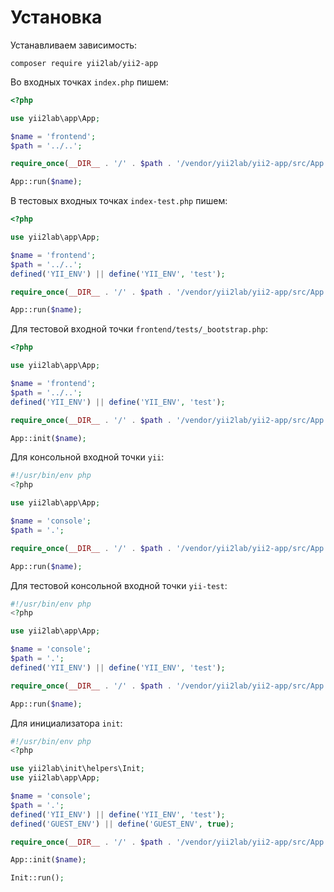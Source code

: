 Установка
===

Устанавливаем зависимость:

```
composer require yii2lab/yii2-app
```

Во входных точках `index.php` пишем:

```php
<?php

use yii2lab\app\App;

$name = 'frontend';
$path = '../..';

require_once(__DIR__ . '/' . $path . '/vendor/yii2lab/yii2-app/src/App.php');

App::run($name);
```

В тестовых входных точках `index-test.php` пишем:

```php
<?php

use yii2lab\app\App;

$name = 'frontend';
$path = '../..';
defined('YII_ENV') || define('YII_ENV', 'test');

require_once(__DIR__ . '/' . $path . '/vendor/yii2lab/yii2-app/src/App.php');

App::run($name);
```

Для тестовой входной точки `frontend/tests/_bootstrap.php`:

```php
<?php

use yii2lab\app\App;

$name = 'frontend';
$path = '../..';
defined('YII_ENV') || define('YII_ENV', 'test');

require_once(__DIR__ . '/' . $path . '/vendor/yii2lab/yii2-app/src/App.php');

App::init($name);
```

Для консольной входной точки `yii`:

```php
#!/usr/bin/env php
<?php

use yii2lab\app\App;

$name = 'console';
$path = '.';

require_once(__DIR__ . '/' . $path . '/vendor/yii2lab/yii2-app/src/App.php');

App::run($name);
```

Для тестовой консольной входной точки `yii-test`:

```php
#!/usr/bin/env php
<?php

use yii2lab\app\App;

$name = 'console';
$path = '.';
defined('YII_ENV') || define('YII_ENV', 'test');

require_once(__DIR__ . '/' . $path . '/vendor/yii2lab/yii2-app/src/App.php');

App::run($name);
```

Для инициализатора `init`:

```php
#!/usr/bin/env php
<?php

use yii2lab\init\helpers\Init;
use yii2lab\app\App;

$name = 'console';
$path = '.';
defined('YII_ENV') || define('YII_ENV', 'test');
defined('GUEST_ENV') || define('GUEST_ENV', true);

require_once(__DIR__ . '/' . $path . '/vendor/yii2lab/yii2-app/src/App.php');

App::init($name);

Init::run();
```
